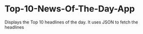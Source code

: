 # Top-10-News-Of-The-Day-App
Displays the Top 10 headlines of the day.
It uses JSON to fetch the headlines
